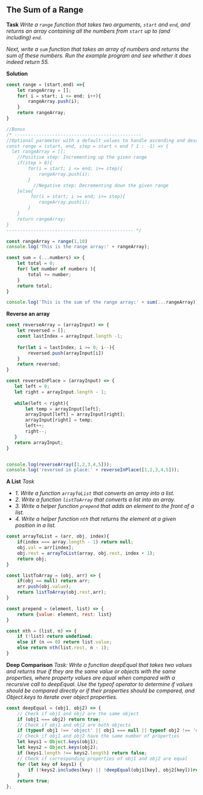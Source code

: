 ## The Sum of a Range
**Task**
*Write a `range` function that takes two arguments, `start` and `end`, and returns an array containing all the numbers from `start` up to (and including) `end`.*

*Next, write a `sum` function that takes an array of numbers and returns the sum of these numbers. Run the example program and see whether it does indeed return 55.*

**Solution**
```javascript
const range = (start,end) =>{
    let rangeArray = [];
    for( i = start; i <= end; i++){
        rangeArray.push(i);
    }
    return rangeArray;
}

//Bonus
/* -----------------------------------------------
//Optional parameter with a default values to handle ascending and descending range values
const range = (start, end, step = start < end ? 1 : -1) => {
  let rangeArray = [];
    //Positive step: Incrementing up the given range
    if(step > 0){
        for(i = start; i <= end; i+= step){
            rangeArray.push(i); 
        }
          //Negative step: Decrementing down the given range
    }else{
         for(i = start; i >= end; i+= step){
            rangeArray.push(i); 
        }
    }
    return rangeArray;
}
----------------------------------------------- */

const rangeArray = range(1,10)
console.log('This is the range array:' + rangeArray);

const sum = (...numbers) => {
    let total = 0; 
    for( let number of numbers ){
        total += number; 
    }
    return total; 
}

console.log('This is the sum of the range array:' + sum(...rangeArray));
```


**Reverse an array**

```javascript 
const reverseArray = (arrayInput) => {
    let reversed = [];
    const lastIndex = arrayInput.length -1; 
    
    for(let i = lastIndex; i >= 0; i--){
        reversed.push(arrayInput[i])
    }
    return reversed;
}

const reverseInPlace = (arrayInput) => {
   let left = 0; 
   let right = arrayInput.length - 1; 
   
   while(left < right){
       let temp = arrayInput[left]; 
       arrayInput[left] = arrayInput[right]; 
       arrayInput[right] = temp; 
       left++; 
       right--; 
   }
   return arrayInput; 
}


console.log(reverseArray([1,2,3,4,5]));
console.log('reversed in place:' + reverseInPlace([1,2,3,4,5]));
``` 

**A List**
*Task*
- *1. Write a function `arrayToList` that converts an array into a list.*
- *2. Write a function `listToArray` that converts a list into an array.*
- *3. Write a helper function `prepend` that adds an element to the front of a list.*
- *4. Write a helper function `nth` that returns the element at a given position in a list.*

```javascript
const arrayToList = (arr, obj, index){ 
	if(index === array.length - 1) return null; 
	obj.val = arr[index]; 
	obj.rest = arrayToList(array, obj.rest, index + 1); 
	return obj; 
}

const listToArray = (obj, arr) => { 
	if(obj == null) return arr; 
	arr.push(obj.value); 
	return listToArray(obj.rest,arr); 
}

const prepend = (element, list) => { 
	return {value: element, rest: list} 
} 

const nth = (list, n) => {   
	if (!list) return undefined;  
	else if (n == 0) return list.value;  
	else return nth(list.rest, n - 1);
}
```

**Deep Comparison**
*Task: Write a function deepEqual that takes two values and returns true if they are the same value or objects with the same properties, where property values are equal when compared with a recursive call to deepEqual. Use the typeof operator to determine if values should be compared directly or if their properties should be compared, and Object.keys to iterate over object properties.*
```javascript 
const deepEqual = (obj1, obj2) => {
	// Check if obj1 and obj2 are the same object
	if (obj1 === obj2) return true; 
	// Check if obj1 and obj2 are both objects
	if (typeof obj1 !== 'object' || obj1 === null || typeof obj2 !== 'object' || obj2 === null) return false; 
	// Check if obj1 and obj2 have the same number of properties 
	let keys1 = Object.keys(obj1); 
	let keys2 = Object.keys(obj2); 
	if (keys1.length !== keys2.length) return false; 
	// Check if corresponding properties of obj1 and obj2 are equal 
	for (let key of keys1) { 
		if (!keys2.includes(key) || !deepEqual(obj1[key], obj2[key]))return false; 	
	} 
	return true; 
};

```